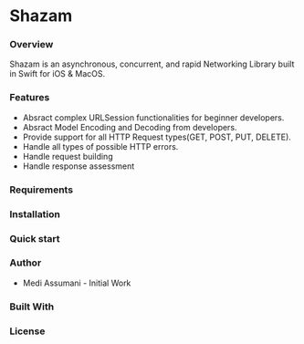 # Shazam

### Overview
Shazam is an asynchronous, concurrent, and rapid Networking Library built in Swift for iOS & MacOS.

### Features

* Absract complex URLSession functionalities for beginner developers.
* Absract Model Encoding and Decoding from developers.
* Provide support for all HTTP Request types(GET, POST, PUT, DELETE).
* Handle all types of possible HTTP errors.
* Handle request building
* Handle response assessment

### Requirements

### Installation

### Quick start

### Author

* Medi Assumani - Initial Work

### Built With

### License
